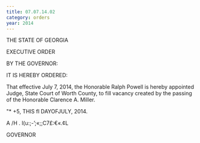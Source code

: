 ```yaml
---
title: 07.07.14.02
category: orders
year: 2014
---
```

 

THE STATE OF GEORGIA

EXECUTIVE ORDER

BY THE GOVERNOR:

IT IS HEREBY ORDERED:

That effective July 7, 2014, the Honorable Ralph Powell is
hereby appointed Judge, State Court of Worth County, to fill
vacancy created by the passing of the Honorable Clarence A.
Miller.

"* +5,
THIS fl  DAYOFJULY, 2014.

A   /H . 
 l(u:;-’;«;;C7£:€«.¢L

GOVERNOR

